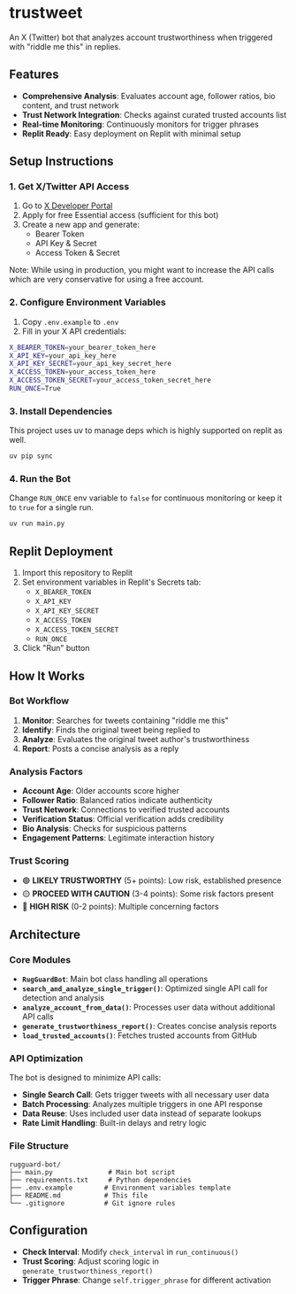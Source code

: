 # trustweet

An X (Twitter) bot that analyzes account trustworthiness when triggered with "riddle me this" in replies.

## Features

- **Comprehensive Analysis**: Evaluates account age, follower ratios, bio content, and trust network
- **Trust Network Integration**: Checks against curated trusted accounts list
- **Real-time Monitoring**: Continuously monitors for trigger phrases
- **Replit Ready**: Easy deployment on Replit with minimal setup

## Setup Instructions

### 1. Get X/Twitter API Access

1. Go to [X Developer Portal](https://developer.x.com/en/portal/petition/essential/basic-info)
2. Apply for free Essential access (sufficient for this bot)
3. Create a new app and generate:
   - Bearer Token
   - API Key & Secret
   - Access Token & Secret
   
Note: While using in production, you might want to increase the API calls which are very conservative for using a free account.

### 2. Configure Environment Variables

1. Copy `.env.example` to `.env`
2. Fill in your X API credentials:

```bash
X_BEARER_TOKEN=your_bearer_token_here
X_API_KEY=your_api_key_here
X_API_KEY_SECRET=your_api_key_secret_here
X_ACCESS_TOKEN=your_access_token_here
X_ACCESS_TOKEN_SECRET=your_access_token_secret_here
RUN_ONCE=True
```

### 3. Install Dependencies

This project uses uv to manage deps which is highly supported on replit as well.

```bash
uv pip sync
```

### 4. Run the Bot

Change `RUN_ONCE` env variable to `false` for continuous monitoring or keep it to `true` for a single run. 

```bash
uv run main.py
```

## Replit Deployment

1. Import this repository to Replit
2. Set environment variables in Replit's Secrets tab:
   - `X_BEARER_TOKEN`
   - `X_API_KEY`
   - `X_API_KEY_SECRET`
   - `X_ACCESS_TOKEN`
   - `X_ACCESS_TOKEN_SECRET`
   - `RUN_ONCE`
3. Click "Run" button

## How It Works

### Bot Workflow

1. **Monitor**: Searches for tweets containing "riddle me this"
2. **Identify**: Finds the original tweet being replied to
3. **Analyze**: Evaluates the original tweet author's trustworthiness
4. **Report**: Posts a concise analysis as a reply

### Analysis Factors

- **Account Age**: Older accounts score higher
- **Follower Ratio**: Balanced ratios indicate authenticity
- **Trust Network**: Connections to verified trusted accounts
- **Verification Status**: Official verification adds credibility
- **Bio Analysis**: Checks for suspicious patterns
- **Engagement Patterns**: Legitimate interaction history

### Trust Scoring

- 🟢 **LIKELY TRUSTWORTHY** (5+ points): Low risk, established presence
- 🟡 **PROCEED WITH CAUTION** (3-4 points): Some risk factors present
- 🔴 **HIGH RISK** (0-2 points): Multiple concerning factors

## Architecture

### Core Modules

- **`RugGuardBot`**: Main bot class handling all operations
- **`search_and_analyze_single_trigger()`**: Optimized single API call for detection and analysis
- **`analyze_account_from_data()`**: Processes user data without additional API calls
- **`generate_trustworthiness_report()`**: Creates concise analysis reports
- **`load_trusted_accounts()`**: Fetches trusted accounts from GitHub

### API Optimization

The bot is designed to minimize API calls:
- **Single Search Call**: Gets trigger tweets with all necessary user data
- **Batch Processing**: Analyzes multiple triggers in one API response
- **Data Reuse**: Uses included user data instead of separate lookups
- **Rate Limit Handling**: Built-in delays and retry logic

### File Structure

```
rugguard-bot/
├── main.py              # Main bot script
├── requirements.txt     # Python dependencies
├── .env.example        # Environment variables template
├── README.md           # This file
└── .gitignore          # Git ignore rules
```

## Configuration

- **Check Interval**: Modify `check_interval` in `run_continuous()`
- **Trust Scoring**: Adjust scoring logic in `generate_trustworthiness_report()`
- **Trigger Phrase**: Change `self.trigger_phrase` for different activation
